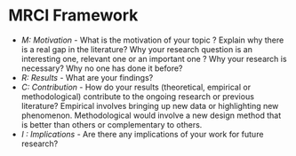 MRCI Framework
======

* *M: Motivation* - What is the motivation of your topic ? Explain why there is a real gap in the literature? Why your research question is an interesting one, relevant one or an important one ? Why your research is necessary? Why no one has done it before?
* *R: Results* - What are your findings?
* *C: Contribution* - How do your results (theoretical, empirical or methodological) contribute to the ongoing research or previous literature? Empirical involves bringing up new data or highlighting new phenomenon. Methodological would involve a new design method that is better than others or complementary to others.
* *I : Implications* - Are there any implications of your work for future research?

